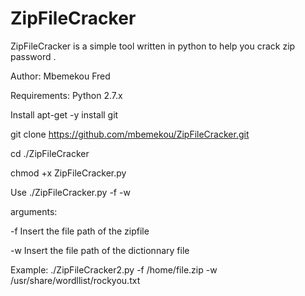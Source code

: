 # ZipFileCracker
ZipFileCracker is a simple tool written in python to help you crack zip password .

Author: Mbemekou Fred

Requirements: Python 2.7.x        

Install apt-get -y install git                                

git clone https://github.com/mbemekou/ZipFileCracker.git     

cd ./ZipFileCracker 

chmod +x ZipFileCracker.py              

Use ./ZipFileCracker.py -f <zipfile to crack> -w <wordlist to use to crack zipfile>
  

arguments:                                                    

-f Insert the file path of the  zipfile                       

-w Insert the file path of the dictionnary file                

Example: ./ZipFileCracker2.py  -f /home/file.zip -w /usr/share/wordllist/rockyou.txt 
